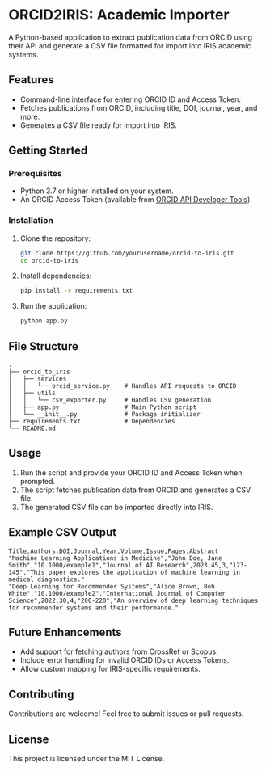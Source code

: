 # ORCID2IRIS: Academic Importer

A Python-based application to extract publication data from ORCID using their API and generate a CSV file formatted for import into IRIS academic systems.

## Features

- Command-line interface for entering ORCID ID and Access Token.
- Fetches publications from ORCID, including title, DOI, journal, year, and more.
- Generates a CSV file ready for import into IRIS.

## Getting Started

### Prerequisites

- Python 3.7 or higher installed on your system.
- An ORCID Access Token (available from [ORCID API Developer Tools](https://info.orcid.org/documentation/api-tutorials/)).

### Installation

1. Clone the repository:
   ```bash
   git clone https://github.com/yourusername/orcid-to-iris.git
   cd orcid-to-iris
   ```

2. Install dependencies:
   ```bash
   pip install -r requirements.txt
   ```

3. Run the application:
   ```bash
   python app.py
   ```

## File Structure

```
.
├── orcid_to_iris
│   ├── services
│   │   └── orcid_service.py    # Handles API requests to ORCID
│   ├── utils
│   │   └── csv_exporter.py     # Handles CSV generation
│   ├── app.py                  # Main Python script
│   └── __init__.py             # Package initializer
├── requirements.txt            # Dependencies
└── README.md
```

## Usage

1. Run the script and provide your ORCID ID and Access Token when prompted.
2. The script fetches publication data from ORCID and generates a CSV file.
3. The generated CSV file can be imported directly into IRIS.

## Example CSV Output

```
Title,Authors,DOI,Journal,Year,Volume,Issue,Pages,Abstract
"Machine Learning Applications in Medicine","John Doe, Jane Smith","10.1000/example1","Journal of AI Research",2023,45,3,"123-145","This paper explores the application of machine learning in medical diagnostics."
"Deep Learning for Recommender Systems","Alice Brown, Bob White","10.1000/example2","International Journal of Computer Science",2022,30,4,"200-220","An overview of deep learning techniques for recommender systems and their performance."
```

## Future Enhancements

- Add support for fetching authors from CrossRef or Scopus.
- Include error handling for invalid ORCID IDs or Access Tokens.
- Allow custom mapping for IRIS-specific requirements.

## Contributing

Contributions are welcome! Feel free to submit issues or pull requests.

## License

This project is licensed under the MIT License.
